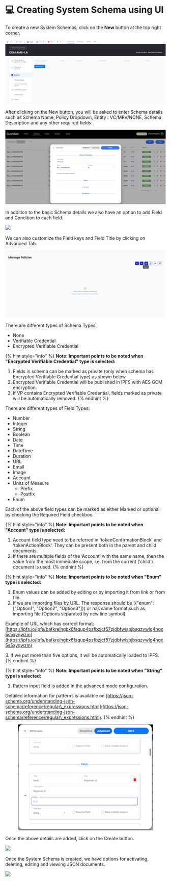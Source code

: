 # 💻 Creating System Schema using UI

To create a new System Schemas, click on the **New** button at the top right corner.

![](<../../../.gitbook/assets/image (16) (1).png>)

After clicking on the New button, you will be asked to enter Schema details such as Schema Name, Policy Dropdown, Entity : VC/MRV/NONE, Schema Description and any other required fields.

![](<../../../.gitbook/assets/image (2) (3) (1).png>)

In addition to the basic Schema details we also have an option to add Field and Condition to each field.

![](<../../../.gitbook/assets/image (3) (3) (1) (1).png>)

We can also customize the Field keys and Field Title by clicking on Advanced Tab.

![](<../../../.gitbook/assets/image (27).png>)

There are different types of Schema Types:

* None
* Verifiable Credential
* Encrypted Verifiable Credential

{% hint style="info" %}
**Note: Important points to be noted when "Encrypted Verifiable Credential" type is selected:**

1. Fields in schema can be marked as private (only when schema has Encrypted Verifiable Credential type) as shown below.
2. Encrypted Verifiable Credential will be published in IPFS with AES GCM encryption.
3. If VP contains Encrypted Verifiable Credential, fields marked as private will be automatically removed.
{% endhint %}

There are different types of Field Types:

* Number
* Integer
* String
* Boolean
* Date
* Time
* DateTime
* Duration
* URL
* Email
* Image
* Account
* Units of Measure
  * Prefix
  * Postfix
* Enum

Each of the above field types can be marked as either Marked or optional by checking the Required Field checkbox.

{% hint style="info" %}
**Note: Important points to be noted when "Account" type is selected:**

1. Account field type need to be referred in ‘tokenConfirmationBlock’ and ‘tokenActionBlock’. They can be present both in the parent and child documents.
2. If there are multiple fields of the ‘Account’ with the same name, then the value from the most immediate scope, i.e. from the current (‘child’) document is used.
{% endhint %}

{% hint style="info" %}
**Note: Important points to be noted when "Enum" type is selected:**

1. Enum values can be added by editing or by importing it from link or from file.
2. If we are importing files by URL. The response should be ({"enum": \["Option1", "Option2", "Option3"]}) or has same format such as importing file (Options separated by new line symbol).

Example of URL which has correct format: [https://ipfs.io/ipfs/bafkreihgbx6fsqup4psfbzjcf57zjdbfwisbjbsqzvwlg4hgx5s5xyqwzm](https://ipfs.io/ipfs/bafkreihgbx6fsqup4psfbzjcf57zjdbfwisbjbsqzvwlg4hgx5s5xyqwzm)

3\. If we put more than five options, it will be automatically loaded to IPFS.
{% endhint %}

{% hint style="info" %}
**Note: Important points to be noted when "String" type is selected:**

1. Pattern input field is added in the advanced mode configuration.&#x20;

Detailed information for patterns is available on [https://json-schema.org/understanding-json-schema/reference/regular\_expressions.html](https://json-schema.org/understanding-json-schema/reference/regular\_expressions.html).
{% endhint %}

<figure><img src="../../../.gitbook/assets/image (2).png" alt=""><figcaption></figcaption></figure>

Once the above details are added, click on the Create button.

![](<../../../.gitbook/assets/image (10) (2) (1).png>)

Once the System Schema is created, we have options for activating, deleting, editing and viewing JSON documents.

![](<../../../.gitbook/assets/image (9) (3) (1).png>)
